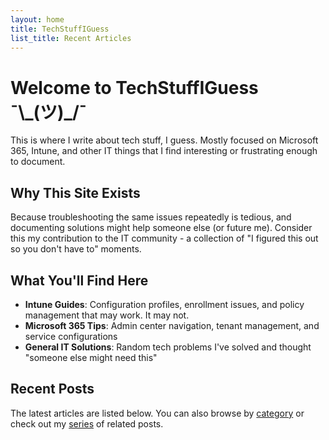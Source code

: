 ```yaml
---
layout: home
title: TechStuffIGuess
list_title: Recent Articles
---
```


# Welcome to TechStuffIGuess ¯\\\_(ツ)\_/¯

This is where I write about tech stuff, I guess. Mostly focused on Microsoft 365, Intune, and other IT things that I find interesting or frustrating enough to document.

## Why This Site Exists

Because troubleshooting the same issues repeatedly is tedious, and documenting solutions might help someone else (or future me). Consider this my contribution to the IT community - a collection of "I figured this out so you don't have to" moments.

## What You'll Find Here

- **Intune Guides**: Configuration profiles, enrollment issues, and policy management that may work. It may not.
- **Microsoft 365 Tips**: Admin center navigation, tenant management, and service configurations
- **General IT Solutions**: Random tech problems I've solved and thought "someone else might need this"

## Recent Posts

The latest articles are listed below. You can also browse by [category](/categories/) or check out my [series](/series/) of related posts.